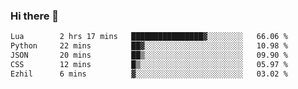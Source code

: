 ### Hi there 👋

<!--
**gustavkrist/gustavkrist** is a ✨ _special_ ✨ repository because its `README.md` (this file) appears on your GitHub profile.

Here are some ideas to get you started:

- 🔭 I’m currently working on ...
- 🌱 I’m currently learning ...
- 👯 I’m looking to collaborate on ...
- 🤔 I’m looking for help with ...
- 💬 Ask me about ...
- 📫 How to reach me: ...
- 😄 Pronouns: ...
- ⚡ Fun fact: ...
-->

<!--START_SECTION:waka-->

```txt
Lua        2 hrs 17 mins   ████████████████▓░░░░░░░░   66.06 %
Python     22 mins         ██▓░░░░░░░░░░░░░░░░░░░░░░   10.98 %
JSON       20 mins         ██▒░░░░░░░░░░░░░░░░░░░░░░   09.90 %
CSS        12 mins         █▒░░░░░░░░░░░░░░░░░░░░░░░   05.97 %
Ezhil      6 mins          ▓░░░░░░░░░░░░░░░░░░░░░░░░   03.02 %
```

<!--END_SECTION:waka-->
